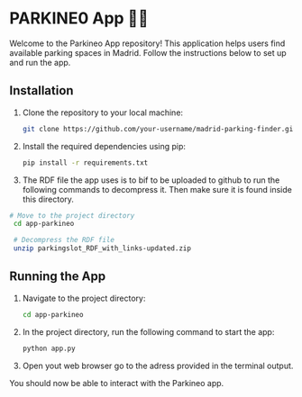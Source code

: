# PARKINE0 App 🚗💨

Welcome to the Parkineo App repository! This application helps users find available parking spaces in Madrid. Follow the instructions below to set up and run the app.

## Installation

1. Clone the repository to your local machine:

   ```bash
   git clone https://github.com/your-username/madrid-parking-finder.git
   ```

2. Install the required dependencies using pip:

   ```bash
   pip install -r requirements.txt
   ```

3. The RDF file  the app uses is to bif to be uploaded to github to run the following commands to decompress it. Then make sure it is found inside this directory. 

  ```bash
  # Move to the project directory
   cd app-parkineo

   # Decompress the RDF file
   unzip parkingslot_RDF_with_links-updated.zip
   ```

## Running the App

1. Navigate to the project directory:

   ```bash
   cd app-parkineo
   ```

2. In the project directory, run the following command to start the app:

   ```bash
   python app.py
   ```

3. Open yout web browser go to the adress provided in the terminal output. 

You should now be able to interact with the Parkineo app. 



